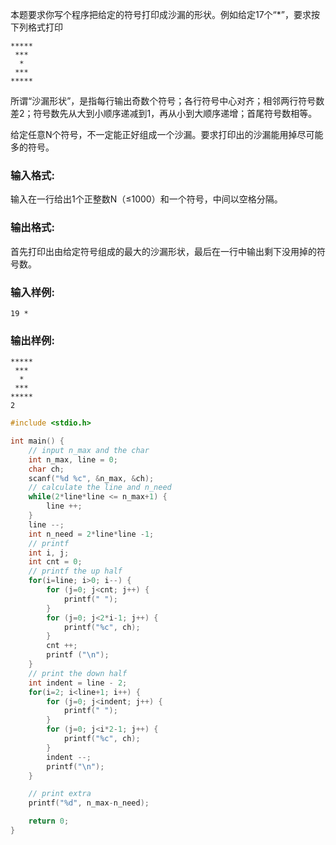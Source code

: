 本题要求你写个程序把给定的符号打印成沙漏的形状。例如给定17个“*”，要求按下列格式打印

```
*****
 ***
  *
 ***
*****
```

所谓“沙漏形状”，是指每行输出奇数个符号；各行符号中心对齐；相邻两行符号数差2；符号数先从大到小顺序递减到1，再从小到大顺序递增；首尾符号数相等。

给定任意N个符号，不一定能正好组成一个沙漏。要求打印出的沙漏能用掉尽可能多的符号。

### 输入格式:

输入在一行给出1个正整数N（≤1000）和一个符号，中间以空格分隔。

### 输出格式:

首先打印出由给定符号组成的最大的沙漏形状，最后在一行中输出剩下没用掉的符号数。

### 输入样例:

```in
19 *
```

### 输出样例:

```out
*****
 ***
  *
 ***
*****
2
```



````c
#include <stdio.h>

int main() {
    // input n_max and the char
    int n_max, line = 0;
    char ch;
    scanf("%d %c", &n_max, &ch);
    // calculate the line and n_need
    while(2*line*line <= n_max+1) {
        line ++;
    }
    line --;
    int n_need = 2*line*line -1;
    // printf
    int i, j;
    int cnt = 0;
    // printf the up half
    for(i=line; i>0; i--) {
        for (j=0; j<cnt; j++) {
            printf(" ");
        }
        for (j=0; j<2*i-1; j++) {
            printf("%c", ch);
        }
        cnt ++;
        printf ("\n");
    }
    // print the down half
    int indent = line - 2;
    for(i=2; i<line+1; i++) {
        for (j=0; j<indent; j++) {
            printf(" ");
        }
        for (j=0; j<i*2-1; j++) {
            printf("%c", ch);
        }
        indent --;
        printf("\n");
    }  

    // print extra
    printf("%d", n_max-n_need);

    return 0;
}
````



